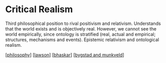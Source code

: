 # Critical Realism

Third philosophical position to rival positivism and relativism. Understands that the world exists and is objectively real. However, we cannot see the world empirically, since ontology is stratified (real, actual and empirical; structures, mechanisms and events). Epistemic relativism and ontological realism.


[[philosophy]]
[[lawson]]
[[bhaskar]]
[[bygstad and munkveld]]

[//begin]: # "Autogenerated link references for markdown compatibility"
[philosophy]: philosophy "Philosophy"
[lawson]: lawson "Lawson"
[bhaskar]: bhaskar "Bhaskar"
[bygstad and munkveld]: bygstad-and-munkveld "Bygstad and Munkveld"
[//end]: # "Autogenerated link references"